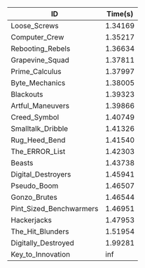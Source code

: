 |ID|Time(s)|
|-|-|
|Loose_Screws|1.34169|
|Computer_Crew|1.35217|
|Rebooting_Rebels|1.36634|
|Grapevine_Squad|1.37811|
|Prime_Calculus|1.37997|
|Byte_Mechanics|1.38005|
|Blackouts|1.39323|
|Artful_Maneuvers|1.39866|
|Creed_Symbol|1.40749|
|Smalltalk_Dribble|1.41326|
|Rug_Heed_Bend|1.41540|
|The_ERROR_List|1.42303|
|Beasts|1.43738|
|Digital_Destroyers|1.45941|
|Pseudo_Boom|1.46507|
|Gonzo_Brutes|1.46544|
|Pint_Sized_Benchwarmers|1.46951|
|Hackerjacks|1.47953|
|The_Hit_Blunders|1.51954|
|Digitally_Destroyed|1.99281|
|Key_to_Innovation|inf|
